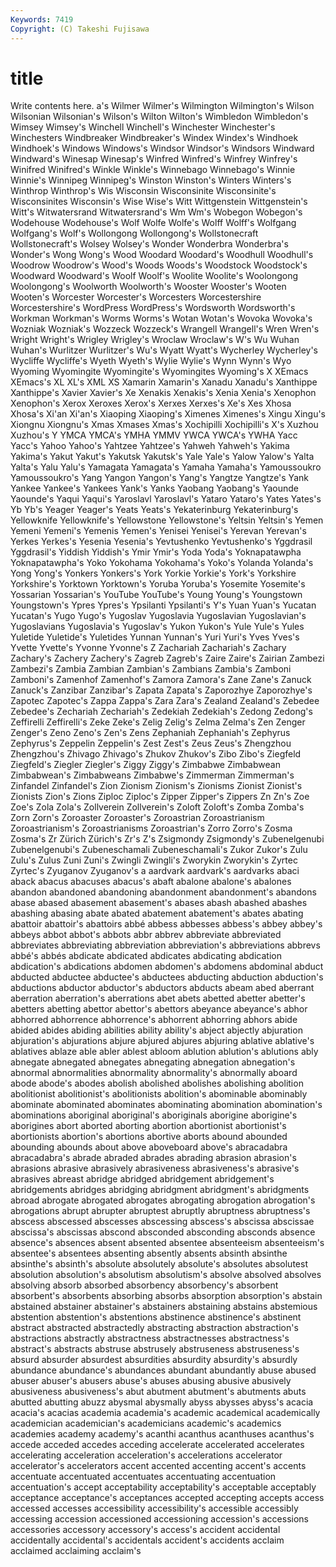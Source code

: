 ```yaml
---
Keywords: 7419 
Copyright: (C) Takeshi Fujisawa
---
```


# title

Write contents here.
a's Wilmer Wilmer's Wilmington Wilmington's Wilson
Wilsonian Wilsonian's Wilson's Wilton Wilton's Wimbledon Wimbledon's Wimsey Wimsey's Winchell
Winchell's Winchester Winchester's Winchesters Windbreaker Windbreaker's Windex Windex's Windhoek Windhoek's
Windows Windows's Windsor Windsor's Windsors Windward Windward's Winesap Winesap's Winfred
Winfred's Winfrey Winfrey's Winifred Winifred's Winkle Winkle's Winnebago Winnebago's Winnie
Winnie's Winnipeg Winnipeg's Winston Winston's Winters Winters's Winthrop Winthrop's Wis
Wisconsin Wisconsinite Wisconsinite's Wisconsinites Wisconsin's Wise Wise's Witt Wittgenstein Wittgenstein's
Witt's Witwatersrand Witwatersrand's Wm Wm's Wobegon Wobegon's Wodehouse Wodehouse's Wolf
Wolfe Wolfe's Wolff Wolff's Wolfgang Wolfgang's Wolf's Wollongong Wollongong's Wollstonecraft
Wollstonecraft's Wolsey Wolsey's Wonder Wonderbra Wonderbra's Wonder's Wong Wong's Wood
Woodard Woodard's Woodhull Woodhull's Woodrow Woodrow's Wood's Woods Woods's Woodstock
Woodstock's Woodward Woodward's Woolf Woolf's Woolite Woolite's Woolongong Woolongong's Woolworth
Woolworth's Wooster Wooster's Wooten Wooten's Worcester Worcester's Worcesters Worcestershire Worcestershire's
WordPress WordPress's Wordsworth Wordsworth's Workman Workman's Worms Worms's Wotan Wotan's
Wovoka Wovoka's Wozniak Wozniak's Wozzeck Wozzeck's Wrangell Wrangell's Wren Wren's
Wright Wright's Wrigley Wrigley's Wroclaw Wroclaw's W's Wu Wuhan Wuhan's
Wurlitzer Wurlitzer's Wu's Wyatt Wyatt's Wycherley Wycherley's Wycliffe Wycliffe's Wyeth
Wyeth's Wylie Wylie's Wynn Wynn's Wyo Wyoming Wyomingite Wyomingite's Wyomingites
Wyoming's X XEmacs XEmacs's XL XL's XML XS Xamarin Xamarin's
Xanadu Xanadu's Xanthippe Xanthippe's Xavier Xavier's Xe Xenakis Xenakis's Xenia
Xenia's Xenophon Xenophon's Xerox Xeroxes Xerox's Xerxes Xerxes's Xe's Xes
Xhosa Xhosa's Xi'an Xi'an's Xiaoping Xiaoping's Ximenes Ximenes's Xingu Xingu's
Xiongnu Xiongnu's Xmas Xmases Xmas's Xochipilli Xochipilli's X's Xuzhou Xuzhou's
Y YMCA YMCA's YMHA YMMV YWCA YWCA's YWHA Yacc Yacc's
Yahoo Yahoo's Yahtzee Yahtzee's Yahweh Yahweh's Yakima Yakima's Yakut Yakut's
Yakutsk Yakutsk's Yale Yale's Yalow Yalow's Yalta Yalta's Yalu Yalu's
Yamagata Yamagata's Yamaha Yamaha's Yamoussoukro Yamoussoukro's Yang Yangon Yangon's Yang's
Yangtze Yangtze's Yank Yankee Yankee's Yankees Yank's Yanks Yaobang Yaobang's
Yaounde Yaounde's Yaqui Yaqui's Yaroslavl Yaroslavl's Yataro Yataro's Yates Yates's
Yb Yb's Yeager Yeager's Yeats Yeats's Yekaterinburg Yekaterinburg's Yellowknife Yellowknife's
Yellowstone Yellowstone's Yeltsin Yeltsin's Yemen Yemeni Yemeni's Yemenis Yemen's Yenisei
Yenisei's Yerevan Yerevan's Yerkes Yerkes's Yesenia Yesenia's Yevtushenko Yevtushenko's Yggdrasil
Yggdrasil's Yiddish Yiddish's Ymir Ymir's Yoda Yoda's Yoknapatawpha Yoknapatawpha's Yoko
Yokohama Yokohama's Yoko's Yolanda Yolanda's Yong Yong's Yonkers Yonkers's York
Yorkie Yorkie's York's Yorkshire Yorkshire's Yorktown Yorktown's Yoruba Yoruba's Yosemite
Yosemite's Yossarian Yossarian's YouTube YouTube's Young Young's Youngstown Youngstown's Ypres
Ypres's Ypsilanti Ypsilanti's Y's Yuan Yuan's Yucatan Yucatan's Yugo Yugo's
Yugoslav Yugoslavia Yugoslavian Yugoslavian's Yugoslavians Yugoslavia's Yugoslav's Yukon Yukon's Yule
Yule's Yules Yuletide Yuletide's Yuletides Yunnan Yunnan's Yuri Yuri's Yves
Yves's Yvette Yvette's Yvonne Yvonne's Z Zachariah Zachariah's Zachary Zachary's
Zachery Zachery's Zagreb Zagreb's Zaire Zaire's Zairian Zambezi Zambezi's Zambia
Zambian Zambian's Zambians Zambia's Zamboni Zamboni's Zamenhof Zamenhof's Zamora Zamora's
Zane Zane's Zanuck Zanuck's Zanzibar Zanzibar's Zapata Zapata's Zaporozhye Zaporozhye's
Zapotec Zapotec's Zappa Zappa's Zara Zara's Zealand Zealand's Zebedee Zebedee's
Zechariah Zechariah's Zedekiah Zedekiah's Zedong Zedong's Zeffirelli Zeffirelli's Zeke Zeke's
Zelig Zelig's Zelma Zelma's Zen Zenger Zenger's Zeno Zeno's Zen's
Zens Zephaniah Zephaniah's Zephyrus Zephyrus's Zeppelin Zeppelin's Zest Zest's Zeus
Zeus's Zhengzhou Zhengzhou's Zhivago Zhivago's Zhukov Zhukov's Zibo Zibo's Ziegfeld
Ziegfeld's Ziegler Ziegler's Ziggy Ziggy's Zimbabwe Zimbabwean Zimbabwean's Zimbabweans Zimbabwe's
Zimmerman Zimmerman's Zinfandel Zinfandel's Zion Zionism Zionism's Zionisms Zionist Zionist's
Zionists Zion's Zions Ziploc Ziploc's Zipper Zipper's Zippers Zn Zn's
Zoe Zoe's Zola Zola's Zollverein Zollverein's Zoloft Zoloft's Zomba Zomba's
Zorn Zorn's Zoroaster Zoroaster's Zoroastrian Zoroastrianism Zoroastrianism's Zoroastrianisms Zoroastrian's Zorro
Zorro's Zosma Zosma's Zr Zürich Zürich's Zr's Z's Zsigmondy Zsigmondy's
Zubenelgenubi Zubenelgenubi's Zubeneschamali Zubeneschamali's Zukor Zukor's Zulu Zulu's Zulus Zuni
Zuni's Zwingli Zwingli's Zworykin Zworykin's Zyrtec Zyrtec's Zyuganov Zyuganov's a
aardvark aardvark's aardvarks abaci aback abacus abacuses abacus's abaft abalone
abalone's abalones abandon abandoned abandoning abandonment abandonment's abandons abase abased
abasement abasement's abases abash abashed abashes abashing abasing abate abated
abatement abatement's abates abating abattoir abattoir's abattoirs abbé abbess abbesses
abbess's abbey abbey's abbeys abbot abbot's abbots abbr abbrev abbreviate
abbreviated abbreviates abbreviating abbreviation abbreviation's abbreviations abbrevs abbé's abbés abdicate
abdicated abdicates abdicating abdication abdication's abdications abdomen abdomen's abdomens abdominal
abduct abducted abductee abductee's abductees abducting abduction abduction's abductions abductor
abductor's abductors abducts abeam abed aberrant aberration aberration's aberrations abet
abets abetted abetter abetter's abetters abetting abettor abettor's abettors abeyance
abeyance's abhor abhorred abhorrence abhorrence's abhorrent abhorring abhors abide abided
abides abiding abilities ability ability's abject abjectly abjuration abjuration's abjurations
abjure abjured abjures abjuring ablative ablative's ablatives ablaze able abler
ablest abloom ablution ablution's ablutions ably abnegate abnegated abnegates abnegating
abnegation abnegation's abnormal abnormalities abnormality abnormality's abnormally aboard abode abode's
abodes abolish abolished abolishes abolishing abolition abolitionist abolitionist's abolitionists abolition's
abominable abominably abominate abominated abominates abominating abomination abomination's abominations aboriginal
aboriginal's aboriginals aborigine aborigine's aborigines abort aborted aborting abortion abortionist
abortionist's abortionists abortion's abortions abortive aborts abound abounded abounding abounds
about above aboveboard above's abracadabra abracadabra's abrade abraded abrades abrading
abrasion abrasion's abrasions abrasive abrasively abrasiveness abrasiveness's abrasive's abrasives abreast
abridge abridged abridgement abridgement's abridgements abridges abridging abridgment abridgment's abridgments
abroad abrogate abrogated abrogates abrogating abrogation abrogation's abrogations abrupt abrupter
abruptest abruptly abruptness abruptness's abscess abscessed abscesses abscessing abscess's abscissa
abscissae abscissa's abscissas abscond absconded absconding absconds absence absence's absences
absent absented absentee absenteeism absenteeism's absentee's absentees absenting absently absents
absinth absinthe absinthe's absinth's absolute absolutely absolute's absolutes absolutest absolution
absolution's absolutism absolutism's absolve absolved absolves absolving absorb absorbed absorbency
absorbency's absorbent absorbent's absorbents absorbing absorbs absorption absorption's abstain abstained
abstainer abstainer's abstainers abstaining abstains abstemious abstention abstention's abstentions abstinence
abstinence's abstinent abstract abstracted abstractedly abstracting abstraction abstraction's abstractions abstractly
abstractness abstractnesses abstractness's abstract's abstracts abstruse abstrusely abstruseness abstruseness's absurd
absurder absurdest absurdities absurdity absurdity's absurdly abundance abundance's abundances abundant
abundantly abuse abused abuser abuser's abusers abuse's abuses abusing abusive
abusively abusiveness abusiveness's abut abutment abutment's abutments abuts abutted abutting
abuzz abysmal abysmally abyss abysses abyss's acacia acacia's acacias academia
academia's academic academical academically academician academician's academicians academic's academics academies
academy academy's acanthi acanthus acanthuses acanthus's accede acceded accedes acceding
accelerate accelerated accelerates accelerating acceleration acceleration's accelerations accelerator accelerator's accelerators
accent accented accenting accent's accents accentuate accentuated accentuates accentuating accentuation
accentuation's accept acceptability acceptability's acceptable acceptably acceptance acceptance's acceptances accepted
accepting accepts access accessed accesses accessibility accessibility's accessible accessibly accessing
accession accessioned accessioning accession's accessions accessories accessory accessory's access's accident
accidental accidentally accidental's accidentals accident's accidents acclaim acclaimed acclaiming acclaim's
